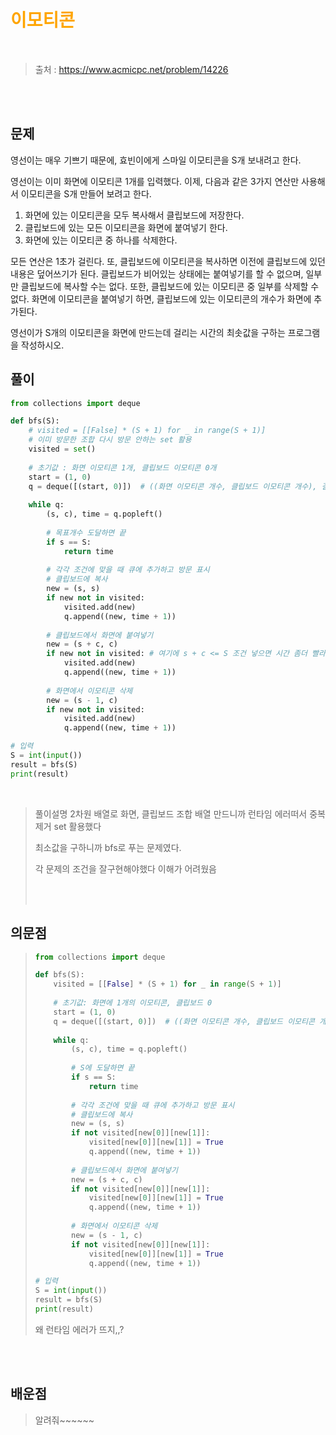 <br/><Br>

<span style = "color:orange">

# 이모티콘
</span>
<br>

> 출처 : https://www.acmicpc.net/problem/14226

<br/><br>

## 문제

영선이는 매우 기쁘기 때문에, 효빈이에게 스마일 이모티콘을 S개 보내려고 한다.

영선이는 이미 화면에 이모티콘 1개를 입력했다. 이제, 다음과 같은 3가지 연산만 사용해서 이모티콘을 S개 만들어 보려고 한다.

1. 화면에 있는 이모티콘을 모두 복사해서 클립보드에 저장한다.
2. 클립보드에 있는 모든 이모티콘을 화면에 붙여넣기 한다.
3. 화면에 있는 이모티콘 중 하나를 삭제한다.

모든 연산은 1초가 걸린다. 또, 클립보드에 이모티콘을 복사하면 이전에 클립보드에 있던 내용은 덮어쓰기가 된다. 클립보드가 비어있는 상태에는 붙여넣기를 할 수 없으며, 일부만 클립보드에 복사할 수는 없다. 또한, 클립보드에 있는 이모티콘 중 일부를 삭제할 수 없다. 화면에 이모티콘을 붙여넣기 하면, 클립보드에 있는 이모티콘의 개수가 화면에 추가된다.

영선이가 S개의 이모티콘을 화면에 만드는데 걸리는 시간의 최솟값을 구하는 프로그램을 작성하시오.

## 풀이

```python
from collections import deque

def bfs(S):
    # visited = [[False] * (S + 1) for _ in range(S + 1)]
    # 이미 방문한 조합 다시 방문 안하는 set 활용
    visited = set()
    
    # 초기값 : 화면 이모티콘 1개, 클립보드 이모티콘 0개
    start = (1, 0)
    q = deque([(start, 0)])  # ((화면 이모티콘 개수, 클립보드 이모티콘 개수), 걸린 시간)
    
    while q:
        (s, c), time = q.popleft()
        
        # 목표개수 도달하면 끝
        if s == S:
            return time
        
        # 각각 조건에 맞을 때 큐에 추가하고 방문 표시
        # 클립보드에 복사
        new = (s, s)
        if new not in visited:
            visited.add(new)
            q.append((new, time + 1))
        
        # 클립보드에서 화면에 붙여넣기
        new = (s + c, c)
        if new not in visited: # 여기에 s + c <= S 조건 넣으면 시간 좀더 빨라짐 
            visited.add(new)
            q.append((new, time + 1))
        
        # 화면에서 이모티콘 삭제
        new = (s - 1, c)
        if new not in visited:
            visited.add(new)
            q.append((new, time + 1))

# 입력
S = int(input())
result = bfs(S)
print(result)
```
<br>

> 풀이설명
> 2차원 배열로 화면, 클립보드 조합 배열 만드니까 런타임 에러떠서 중복제거 set 활용했다
>
> 최소값을 구하니까 bfs로 푸는 문제였다.
>
> 각 문제의 조건을 잘구현해야했다 이해가 어려웠음
>
>  <br/><br>


## 의문점
> ```py
> from collections import deque
> 
> def bfs(S):
>     visited = [[False] * (S + 1) for _ in range(S + 1)]
>     
>     # 초기값: 화면에 1개의 이모티콘, 클립보드 0
>     start = (1, 0)
>     q = deque([(start, 0)])  # ((화면 이모티콘 개수, 클립보드 이모티콘 개수), 걸린 시간)
>     
>     while q:
>         (s, c), time = q.popleft()
>         
>         # S에 도달하면 끝
>         if s == S:
>             return time
>         
>         # 각각 조건에 맞을 때 큐에 추가하고 방문 표시
>         # 클립보드에 복사
>         new = (s, s)
>         if not visited[new[0]][new[1]]:
>             visited[new[0]][new[1]] = True
>             q.append((new, time + 1))
>         
>         # 클립보드에서 화면에 붙여넣기
>         new = (s + c, c)
>         if not visited[new[0]][new[1]]:
>             visited[new[0]][new[1]] = True
>             q.append((new, time + 1))
>         
>         # 화면에서 이모티콘 삭제
>         new = (s - 1, c)
>         if not visited[new[0]][new[1]]:
>             visited[new[0]][new[1]] = True
>             q.append((new, time + 1))
> 
> # 입력
> S = int(input())
> result = bfs(S)
> print(result)
> ```
>
> 왜 런타임 에러가 뜨지,,?
>
> 

<br/><br>


## 배운점
> 알려줘~~~~~~

